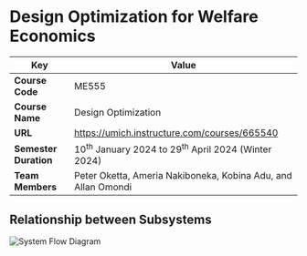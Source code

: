 #  Design Optimization for Welfare Economics

| Key                                                               | Value                                                                                                                                                                              |
|---------------|---------------------------------------------------------|
| **Course Code**                                                       | ME555                                                                                                                                                                            |
| **Course Name**                                                       | Design Optimization                                                                                                                                                           |
| **URL**                                                               | <https://umich.instructure.com/courses/665540>                                                                                                                         |
| **Semester Duration**                                                 | 10<sup>th</sup> January 2024 to 29<sup>th</sup> April 2024 (Winter 2024)                                                                                                                       |
| **Team Members**                                                          | Peter Oketta, Ameria Nakiboneka, Kobina Adu, and Allan Omondi                                                                                                                                                                       |

## Relationship between Subsystems
![System Flow Diagram](https://github.com/course-files/ME555-Design-Optimization-for-Welfare-Economics/assets/137632706/abb835a2-1a4c-49c5-a978-5ee558e3f0ab)

